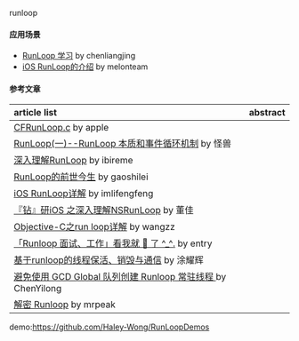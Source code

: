 runloop

#### 应用场景
- [RunLoop 学习](https://chenliangjing.me/2017/05/09/RunLoop-%E5%AD%A6%E4%B9%A0/) by chenliangjing
- [iOS RunLoop的介绍](http://melonteam.com/posts/ios_runloop_de_jie_shao/) by melonteam

#### 参考文章
article list | abstract
:-- | :--:
[CFRunLoop.c](https://opensource.apple.com/source/CF/CF-1153.18/CFRunLoop.c.auto.html) by apple |
[RunLoop(一)--RunLoop 本质和事件循环机制](https://xiaopengmonsters.github.io/2018/08/10/RunLoop%20%E6%9C%AC%E8%B4%A8%E5%92%8C%E4%BA%8B%E4%BB%B6%E5%BE%AA%E7%8E%AF%E6%9C%BA%E5%88%B6/) by 怪兽 |
[深入理解RunLoop](https://blog.ibireme.com/2015/05/18/runloop/) by ibireme |
[RunLoop的前世今生](http://www.gaoshilei.com/2016/11/20/RunLoop/) by gaoshilei |
[iOS RunLoop详解](https://imlifengfeng.github.io/article/487/) by imlifengfeng |
[『钻』研iOS 之深入理解NSRunLoop](http://www.dejohndong.com/2017/02/12/%E3%80%8C%E9%92%BB%E3%80%8D%E7%A0%94iOS%20%E4%B9%8B%E6%B7%B1%E5%85%A5%E7%90%86%E8%A7%A3NSRunLoop/) by 董佳 |
[Objective-C之run loop详解](http://blog.csdn.net/wzzvictory/article/details/9237973) by wangzz |
[「Runloop 面试、工作」看我就 🐒 了 ^_^.](https://juejin.im/entry/599c13bc6fb9a0248926a77d) by entry |
[基于runloop的线程保活、销毁与通信](https://www.jianshu.com/p/4d5b6fc33519) by 涂耀辉 |
[避免使用 GCD Global 队列创建 Runloop 常驻线程 ](https://github.com/ChenYilong/iOSBlog/issues/9) by ChenYilong |
[解密 Runloop](http://www.mrpeak.cn/blog/ios-runloop/) by mrpeak |

demo:https://github.com/Haley-Wong/RunLoopDemos

